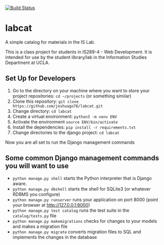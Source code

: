 [![Build Status](https://travis-ci.com/joshuago78/labcat.svg?branch=master)](https://travis-ci.com/joshuago78/labcat)

# labcat
A simple catalog for materials in the IS Lab.

This is a class project for students in IS289-4 - Web Development. It is intended for use by the student library/lab in the Information Studies Department at UCLA.

## Set Up for Developers

1. Go to the directory on your machine where you want to store your project repositories: `cd ~/projects` (or something similar)
2. Clone this repository: `git clone https://github.com/joshuago78/labcat.git`
3. Change directory: `cd labcat`
4. Create a virtual environment: `python3 -m venv ENV`
5. Activate the environment `source ENV/bin/activate`
6. Install the dependencies: `pip install -r requirements.txt`
7. Change directories to the django project: `cd labcat`

Now you are all set to run the Django management commands

## Some common Django management commands you will want to use

- `python manage.py shell` starts the Python interpreter that is Django aware.
- `python manage.py dbshell` starts the shell for SQLite3 (or whatever RDBMS you configure)
- `python manage.py runserver` runs your application on port 8000 (point your browser at http://127.0.0.1:8000)
- `python manage.py test catalog` runs the test suite in the `catalog/tests.py` file
- `python manage.py makemigrations` checks for changes to your models and makes a migration file
- `python manage.py migrate` converts migration files to SQL and implements the changes in the database
